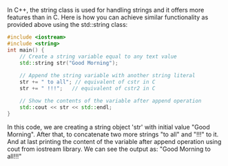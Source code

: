 In C++, the string class is used for handling strings and it offers more features than in C. Here is how you can achieve similar functionality as provided above using the std::string class:

```cpp
#include <iostream>
#include <string>
int main() {
    // Create a string variable equal to any text value
    std::string str("Good Morning"); 
    
    // Append the string variable with another string literal
    str += " to all"; // equivalent of cstr in C
    str += " !!!";   // equivalent of cstr2 in C

    // Show the contents of the variable after append operation
    std::cout << str << std::endl;
}
```
In this code, we are creating a string object 'str' with initial value "Good Morning". After that, to concatenate two more strings "to all" and "!!!" to it. And at last printing the content of the variable after append operation using cout from iostream library. We can see the output as: "Good Morning to all!!!"

